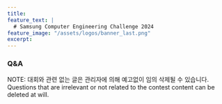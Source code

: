 ```yaml
---
title:
feature_text: |
  # Samsung Computer Engineering Challenge 2024
feature_image: "/assets/logos/banner_last.png"
excerpt:
---
```

### Q&A

NOTE: 대회와 관련 없는 글은 관리자에 의해 예고없이 임의 삭제될 수 있습니다.   
      Questions that are irrelevant or not related to the contest content can be deleted at will.


<script src="https://giscus.app/client.js"
        data-repo="cechallenge/cechallenge.github.io"
        data-repo-id="R_kgDOKCnhaw"
        data-category="Q&A"
        data-category-id="DIC_kwDOKCnha84Cgir1"
        data-mapping="pathname"
        data-strict="0"
        data-reactions-enabled="1"
        data-emit-metadata="0"
        data-input-position="bottom"
        data-theme="preferred_color_scheme"
        data-lang="ko"
        crossorigin="anonymous"
        async>
</script>
<div class="giscus">
</div> 


<!--
<script src="https://utteranc.es/client.js"
        repo="cechallenge/cechallenge.github.io"
        issue-number="4"
        theme="github-light"
        crossorigin="anonymous"
        async>
</script>
-->
